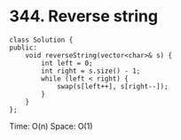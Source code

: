 # 344. Reverse string
```
class Solution {
public:
    void reverseString(vector<char>& s) {
        int left = 0;
        int right = s.size() - 1;
        while (left < right) {
            swap(s[left++], s[right--]);
        }
    }
};
```
Time: O(n)
Space: O(1)
